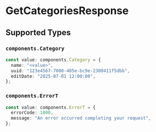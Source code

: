 # GetCategoriesResponse


## Supported Types

### `components.Category`

```typescript
const value: components.Category = {
  name: "<value>",
  uuid: "123e4567-7000-405e-bc9e-2300411f5dbb",
  editDate: "2025-07-01 12:00:00",
};
```

### `components.ErrorT`

```typescript
const value: components.ErrorT = {
  errorCode: 1000,
  message: "An error occurred completing your request",
};
```

